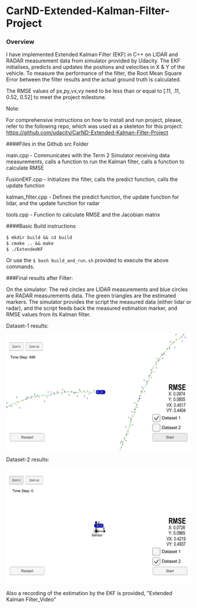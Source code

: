 # CarND-Extended-Kalman-Filter-Project



[//]: # (Image References)

[image1]: ./RMSE_Values_images/Dataset-1.png "Dataset-1 result"
[image2]: ./RMSE_Values_images/Dataset-2.png "Dataset-2 result"

### Overview

I have implemented Extended Kalman Filter (EKF) in C++ on LIDAR and RADAR measurement data from simulator provided by Udacity. The EKF initialises, predicts and updates the postions and velocities in X & Y of the vehicle.
To measure the performance of the filter, the Root Mean Square Error between the filter results and the actual ground truth is calculated.

The RMSE values of px,py,vx,vy need to be less than or equal to 
 [.11, .11, 0.52, 0.52] to meet the project milestone.
 
Note:

For comprehensive instructions on how to install and run project, please, refer to the following repo, which was used as a skeleton for this project: https://github.com/udacity/CarND-Extended-Kalman-Filter-Project
 
####Files in the Github src Folder


main.cpp - Communicates with the Term 2 Simulator receiving data measurements, calls a function to run the Kalman filter, calls a function to calculate RMSE

FusionEKF.cpp - Initializes the filter, calls the predict function, calls the update function

kalman_filter.cpp - Defines the predict function, the update function for lidar, and the update function for radar

tools.cpp - Function to calculate RMSE and the Jacobian matrix

####Basic Build instructions

    $ mkdir build && cd build
    $ cmake .. && make
    $ ./ExtendedKF

Or use the `$ bash build_and_run.sh` provided to execute the above commands.

###Final results after Filter:


On the simulator: 
The red circles are LIDAR measurements and blue circles are RADAR measurements data. The green triangles are the estimated markers. The simulator provides the script the measured data (either lidar or radar), and the script feeds back the measured estimation marker, and RMSE values from its Kalman filter.

Dataset-1 results:

![alt text][image1]


Dataset-2 results:

![alt text][image2]


Also a recording of the estimation by the EKF is provided, "Extended Kalman Filter_Video" 


